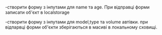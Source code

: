 -створити форму з інпутами для name та age.
При відправці форми записати об'єкт в localstorage

-створити форму з інпутами для model,type та volume автівки.
при відпарвці форми об'єкти зберігаються в масиві в локальному сховищі.